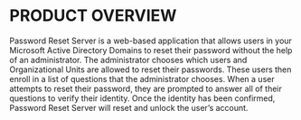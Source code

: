 [title]: # (Admin Guide)
[tags]: # (welcome)
[priority]: # (200)
# PRODUCT OVERVIEW

Password Reset Server is a web-based application that allows users in your Microsoft Active Directory
Domains to reset their password without the help of an administrator. The administrator chooses which
users and Organizational Units are allowed to reset their passwords. These users then enroll in a list of
questions that the administrator chooses. When a user attempts to reset their password, they are
prompted to answer all of their questions to verify their identity. Once the identity has been confirmed,
Password Reset Server will reset and unlock the user’s account.